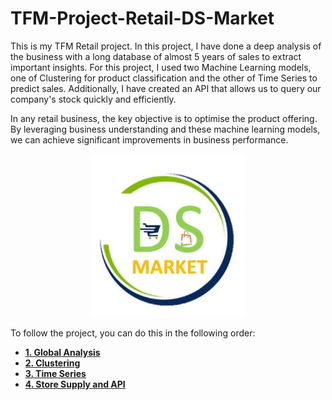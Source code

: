 # TFM-Project-Retail-DS-Market
This is my TFM Retail project. In this project, I have done a deep analysis of the business with a long database of almost 5 years of sales to extract important insights. For this project, I used two Machine Learning models, one of Clustering for product classification and the other of Time Series to predict sales. Additionally, I have created an API that allows us to query our company's stock quickly and efficiently.

In any retail business, the key objective is to optimise the product offering. By leveraging business understanding and these machine learning models, we can achieve significant improvements in business performance.

<div style="text-align: center;">
    <img src="https://github.com/cuaudrup/TFM-Project-Retail-DS-Market/blob/main/images/ds_market_logo.jpg" alt="Logo DS Market" />
</div>

To follow the project, you can do this in the following order:

- **[1. Global Analysis](Global_Analysis.md)**
- **[2. Clustering](Clustering.md)**
- **[3. Time Series](Time_Series.md)**
- **[4. Store Supply and API](Store_Supply_&_API.md)**
